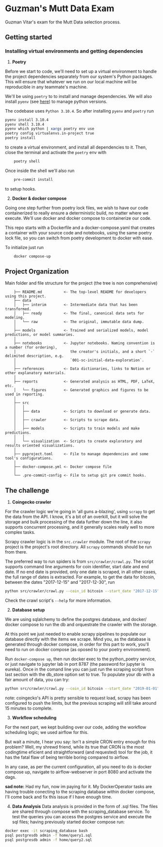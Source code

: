 # Guzman's Mutt Data Exam

Guzman Vitar's exam for the Mutt Data selection process.

## Getting started

### Installing virtual environments and getting dependencies

1. **Poetry**

Before we start to code, we'll need to set up a virtual environment to handle the project dependencies separately
from our system's Python packages. This will ensure that whatever we run on our local machine will be
reproducible in any teammate's machine.

We'll be using `poetry` to to install and manage dependencies. We will also install `pyenv` (see [here](https://github.com/pyenv/pyenv-installer)) to manage python versions.

The codebase uses `Python 3.10.4`. So after installing `pyenv` and `poetry` run
```bash
pyenv install 3.10.4
pyenv shell 3.10.4
pyenv which python | xargs poetry env use
poetry config virtualenvs.in-project true
poetry install
```
to create a virtual environment, and install all dependencies to it. Then, close the terminal and activate the `poetry` env with
```bash
    poetry shell
```
Once inside the shell we'll also run
```bash
    pre-commit install
```
to setup hooks.

2. **Docker & docker compose**

Going one step further from poetry lock files, we wish to have our code containerized to really ensure a deterministic
build, no matter where we execute. We'll use docker and docker compose to containerize our code.

This repo starts with a Dockerfile and a docker-compose.yaml that creates a container with your source code and notebooks,
using the same poetry lock file, so you can switch from poetry development to docker with ease.

To initialize just run
```bash
    docker compose-up
```

## Project Organization

Main folder and file structure for the project (the tree is non comprehensive)
```
    ├── README.md          <- The top-level README for developers using this project.
    ├── data
    │   ├── interim        <- Intermediate data that has been transformed.
    │   ├── ready          <- The final, canonical data sets for modeling.
    │   └── raw            <- The original, immutable data dump.
    │
    ├── models             <- Trained and serialized models, model predictions, or model summaries.
    │
    ├── notebooks          <- Jupyter notebooks. Naming convention is a number (for ordering),
    │                         the creator's initials, and a short `-` delimited description, e.g.
    │                         `001-sc-initial-data-exploration`.
    │
    ├── references         <- Data dictionaries, links to Notion or other explanatory materials.
    │
    ├── reports            <- Generated analysis as HTML, PDF, LaTeX, etc.
    │   └── figures        <- Generated graphics and figures to be used in reporting.
    │
    ├── src
    │   │
    │   ├── data           <- Scripts to download or generate data.
    │   │
    │   ├── crawler        <- Scripts to scrape data.
    │   │
    │   ├── models         <- Scripts to train models and make predictions.
    │   │
    │   └── visualization  <- Scripts to create exploratory and results oriented visualizations.
    │
    ├── pyproject.toml     <- File to manage dependencies and some tool's configurations.
    │
    ├── docker-compose.yml <- Docker compose file
    │
    └── .pre-commit-config <- File to setup git pre commit hooks.

```
## The challenge

1. **Coingecko crawler**

For the crawler logic we're going in 'all guns a-blazing', using `scrapy` to get the data from the API.
I know, it's a bit of an overkill, but it will solve the storage and bulk processing of the data further down the
line, it also supports concurrent processing, and it generally scales really well to more complex tasks.

Scrapy crawler logic is in the `src.crawler` module. The root of the `scrapy` project is the project's root directory.
All `scrapy` commands should be run from there.

The preferred way to run spiders is from `src/crawler/crawl.py`. The script supports command line arguments for
coin identifier, start date and end date. If no end date is provided, only one date is scraped, in all other cases, the full range
of dates is extracted. For example, to get the data for bitcoin, between the dates "2017-12-15" and "2017-12-30", run
```bash
python src/crawler/crawl.py --coin_id bitcoin --start_date "2017-12-15" --end_date "2017-12-30"
```
Check the crawl script's `--help` for more information.

2. **Database setup**

We are using sqlalchemy to define the postgres database, and docker/ docker compose to run the db and orquestrate the crawler with the storage.

At this point we just needed to enable scrapy pipelines to populate our database directly with the items we scrape. Mind you, as
the database is generated through docker compose, in order for this part to work, you'll need to run on docker compose (as
oposed to your poetry environment).

Run `docker-compose up`, then run docker exec to the python_poetry service, or just navigate to jupyter lab in port 8787 (the password
for jupyter is eureka). Once in the comand line you can just run the scraping script from last section with the db_store option set to
true. To populate your db with a fair amount of data, you can try:
```bash
python src/crawler/crawl.py --coin_id bitcoin --start_date "2019-01-01" --end_date "2022-12-15" --db_store True
```
note: coingecko's API is pretty sensible to request load, scrapy has been configured to push the limits, but the previous scraping will
still take around 15 minutes to complete.

3. **Workflow scheduling**

For the next part, we kept building over our code, adding the workflow scheduling logic; we used airflow for this.

But wait a minute, I hear you say: Isn't a simple CRON entry enough for this problem? Well, my shrewd friend, while its true that
CRON is the most codingtime eficient and straightforward (and requested) tool for the job, it has the fatal flaw of being terrible boring compared to airflow.

In any case, as per the current configuration, all you need to do is docker compose up, navigate to airflow-webserver in port 8080 and activate the dags.

**sad note:** Had my fun, now im paying for it. My DockerOperator tasks are having trouble conecting to the scraping database within docker compose, I'll come back and fix this issue if I have enough time.

4. **Data Analysis**
Data analysis is provided in the form of .sql files. The files are shared through compose with the scraping_database service. To test the queries you can access
the postgres service and execute the sql files; having previously started docker compose run:
```bash
docker exec -it scraping_database bash
psql postgresdb admin -f home/query1.sql
psql postgresdb admin -f home/query2.sql
```
